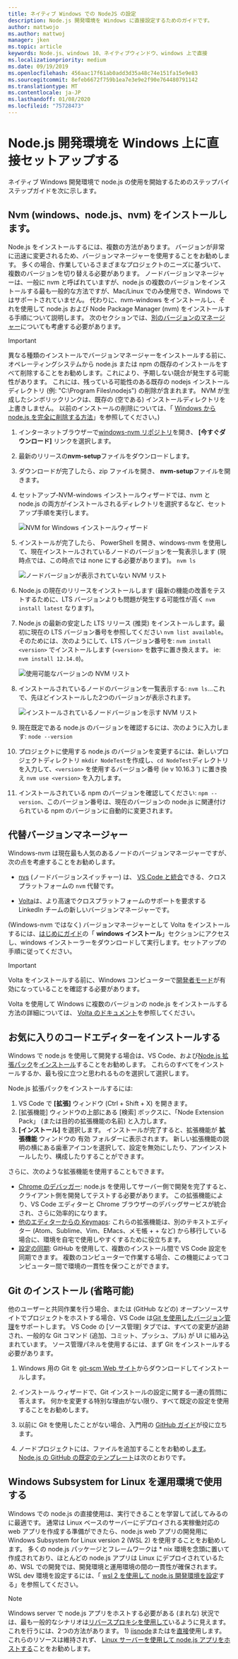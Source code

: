 ```yaml
---
title: ネイティブ Windows での NodeJS の設定
description: Node.js 開発環境を Windows に直接設定するためのガイドです。
author: mattwojo
ms.author: mattwoj
manager: jken
ms.topic: article
keywords: Node.js、windows 10、ネイティブウィンドウ、windows 上で直接
ms.localizationpriority: medium
ms.date: 09/19/2019
ms.openlocfilehash: 456aac17f61ab0add3d35a48c74e151fa15e9e83
ms.sourcegitcommit: 8efeb6672f759b1ea7e3e9e2f90e764480791142
ms.translationtype: MT
ms.contentlocale: ja-JP
ms.lasthandoff: 01/08/2020
ms.locfileid: "75728473"
---
```

# <a name="set-up-your-nodejs-development-environment-directly-on-windows"></a>Node.js 開発環境を Windows 上に直接セットアップする

ネイティブ Windows 開発環境で node.js の使用を開始するためのステップバイステップガイドを次に示します。

## <a name="install-nvm-windows-nodejs-and-npm"></a>Nvm (windows、node.js、nvm) をインストールします。

Node.js をインストールするには、複数の方法があります。 バージョンが非常に迅速に変更されるため、バージョンマネージャーを使用することをお勧めします。 多くの場合、作業しているさまざまなプロジェクトのニーズに基づいて、複数のバージョンを切り替える必要があります。 ノードバージョンマネージャーは、一般に nvm と呼ばれていますが、node.js の複数のバージョンをインストールする最も一般的な方法ですが、Mac/Linux でのみ使用でき、Windows ではサポートされていません。 代わりに、nvm-windows をインストールし、それを使用して node.js および Node Package Manager (nvm) をインストールする手順について説明します。 次のセクションでは、[別のバージョンのマネージャー](#alternative-version-managers)についても考慮する必要があります。

> [!IMPORTANT]
> 異なる種類のインストールでバージョンマネージャーをインストールする前に、オペレーティングシステムから node.js または npm の既存のインストールをすべて削除することをお勧めします。これにより、予期しない競合が発生する可能性があります。 これには、残っている可能性のある既存の nodejs インストールディレクトリ (例: "C:\Program Files\nodejs") の削除が含まれます。 NVM が生成したシンボリックリンクは、既存の (空である) インストールディレクトリを上書きしません。 以前のインストールの削除については、「 [Windows から node.js を完全に削除する方法](https://stackoverflow.com/questions/20711240/how-to-completely-remove-node-js-from-windows)」を参照してください。)

1. インターネットブラウザーで[windows-nvm リポジトリ](https://github.com/coreybutler/nvm-windows#node-version-manager-nvm-for-windows)を開き、 **[今すぐダウンロード]** リンクを選択します。
2. 最新のリリースの**nvm-setup**ファイルをダウンロードします。
3. ダウンロードが完了したら、zip ファイルを開き、 **nvm-setup**ファイルを開きます。
4. セットアップ-NVM-windows インストールウィザードでは、nvm と node.js の両方がインストールされるディレクトリを選択するなど、セットアップ手順を実行します。

    ![NVM for Windows インストールウィザード](../images/install-nvm-for-windows-wizard.png)

5. インストールが完了したら、 PowerShell を開き、windows-nvm を使用して、現在インストールされているノードのバージョンを一覧表示します (現時点では、この時点では none にする必要があります)。 `nvm ls`

    ![ノードバージョンが表示されていない NVM リスト](../images/windows-nvm-powershell-no-node.png)

6. Node.js の現在のリリースをインストールします (最新の機能の改善をテストするために、LTS バージョンよりも問題が発生する可能性が高く `nvm install latest` なります)。
7. Node.js の最新の安定した LTS リリース (推奨) をインストールします。最初に現在の LTS バージョン番号を参照してください `nvm list available`。そのためには、次のようにして、LTS バージョン番号を: `nvm install <version>` でインストールします (`<version>` を数字に置き換えます。 ie: `nvm install 12.14.0`)。

    ![使用可能なバージョンの NVM リスト](../images/windows-nvm-list.png)

8. インストールされているノードのバージョンを一覧表示する: `nvm ls`...これで、先ほどインストールした2つのバージョンが表示されます。

    ![インストールされているノードバージョンを示す NVM リスト](../images/windows-nvm-node-installs.png)

9. 現在既定である node.js のバージョンを確認するには、次のように入力します: `node --version`
10. プロジェクトに使用する node.js のバージョンを変更するには、新しいプロジェクトディレクトリ `mkdir NodeTest`を作成し、`cd NodeTest`ディレクトリを入力して、`<version>` を使用するバージョン番号 (ie v 10.16.3 ') に置き換え `nvm use <version>` を入力します。
11. インストールされている npm のバージョンを確認してください: `npm --version`、このバージョン番号は、現在のバージョンの node.js に関連付けられている npm のバージョンに自動的に変更されます。

## <a name="alternative-version-managers"></a>代替バージョンマネージャー

Windows-nvm は現在最も人気のあるノードのバージョンマネージャーですが、次の点を考慮することをお勧めします。

- [nvs](https://github.com/jasongin/nvs) (ノードバージョンスイッチャー) は、 [VS Code と統合](https://github.com/jasongin/nvs/blob/master/doc/VSCODE.md)できる、クロスプラットフォームの `nvm` 代替です。

- [Volta](https://github.com/volta-cli/volta#installing-volta)は、より高速でクロスプラットフォームのサポートを要求する LinkedIn チームの新しいバージョンマネージャーです。

(Windows-nvm ではなく) バージョンマネージャーとして Volta をインストールするには、[はじめにガイド](https://docs.volta.sh/guide/getting-started)の「 **windows インストール**」セクションにアクセスし、windows インストーラーをダウンロードして実行します。セットアップの手順に従ってください。

> [!IMPORTANT]
> Volta をインストールする前に、Windows コンピューターで[開発者モード](https://docs.microsoft.com/windows/uwp/get-started/enable-your-device-for-development#accessing-settings-for-developers)が有効になっていることを確認する必要があります。

Volta を使用して Windows に複数のバージョンの node.js をインストールする方法の詳細については、 [Volta のドキュメント](https://docs.volta.sh/guide/understanding#managing-your-toolchain)を参照してください。

## <a name="install-your-favorite-code-editor"></a>お気に入りのコードエディターをインストールする

Windows で node.js を使用して開発する場合は、VS Code、および[Node.js 拡張パック](https://marketplace.visualstudio.com/items?itemName=waderyan.nodejs-extension-pack)を[インストール](https://code.visualstudio.com)することをお勧めします。 これらのすべてをインストールするか、最も役に立つと思われるものを選択して選択します。

Node.js 拡張パックをインストールするには:

1. VS Code で **[拡張]** ウィンドウ (Ctrl + Shift + X) を開きます。
2. [拡張機能] ウィンドウの上部にある [検索] ボックスに、「Node Extension Pack」 (または目的の拡張機能の名前) と入力します。
3. **[インストール]** を選択します。 インストールが完了すると、拡張機能が **拡張機能** ウィンドウの 有効 フォルダーに表示されます。 新しい拡張機能の説明の横にある歯車アイコンを選択して、設定を無効にしたり、アンインストールしたり、構成したりすることができます。

さらに、次のような拡張機能を使用することもできます。

- [Chrome のデバッガー](https://code.visualstudio.com/blogs/2016/02/23/introducing-chrome-debugger-for-vs-code): node.js を使用してサーバー側で開発を完了すると、クライアント側を開発してテストする必要があります。 この拡張機能により、VS Code エディターと Chrome ブラウザーのデバッグサービスが統合され、さらに効率的になります。
- [他のエディターからの Keymaps](https://marketplace.visualstudio.com/search?target=VSCode&category=Keymaps&sortBy=Downloads): これらの拡張機能は、別のテキストエディター (Atom、Sublime、Vim、EMacs、メモ帳 + + など) から移行している場合に、環境を自宅で使用しやすくするために役立ちます。
- [設定の同期](https://marketplace.visualstudio.com/items?itemName=Shan.code-settings-sync): GitHub を使用して、複数のインストール間で VS Code 設定を同期できます。 複数のコンピューターで作業する場合、この機能によってコンピューター間で環境の一貫性を保つことができます。

## <a name="install-git-optional"></a>Git のインストール (省略可能)

他のユーザーと共同作業を行う場合、または (GitHub などの) オープンソースサイトでプロジェクトをホストする場合、VS Code は[Git を使用したバージョン管理](https://code.visualstudio.com/docs/editor/versioncontrol#_git-support)をサポートします。 VS Code の [ソース管理] タブでは、すべての変更が追跡され、一般的な Git コマンド (追加、コミット、プッシュ、プル) が UI に組み込まれています。 ソース管理パネルを使用するには、まず Git をインストールする必要があります。

1. Windows 用の Git を [git-scm Web サイト](https://git-scm.com/download/win)からダウンロードしてインストールします。

2. インストール ウィザードで、Git インストールの設定に関する一連の質問に答えます。 何かを変更する特別な理由がない限り、すべて既定の設定を使用することをお勧めします。

3. 以前に Git を使用したことがない場合、入門用の [GitHub ガイド](https://guides.github.com/)が役に立ちます。

4. ノードプロジェクトには、ファイルを追加することをお勧めし[ます](https://help.github.com/en/articles/ignoring-files)。 [Node.js の GitHub の既定のテンプレート](https://github.com/github/gitignore/blob/master/Node.gitignore)は次のとおりです。

## <a name="use-windows-subsystem-for-linux-for-production"></a>Windows Subsystem for Linux を運用環境で使用する

Windows での node.js の直接使用は、実行できることを学習して試してみるのに最適です。 通常は Linux ベースのサーバーにデプロイされる実稼働対応の web アプリを作成する準備ができたら、node.js web アプリの開発用に Windows Subsystem for Linux version 2 (WSL 2) を使用することをお勧めします。 多くの node.js パッケージとフレームワークは * nix 環境を念頭に置いて作成されており、ほとんどの node.js アプリは Linux にデプロイされているため、WSL での開発では、開発環境と運用環境の間の一貫性が確保されます。 WSL dev 環境を設定するには、「 [wsl 2 を使用して node.js 開発環境を設定](./setup-on-wsl2.md)する」を参照してください。

> [!NOTE]
> Windows server で node.js アプリをホストする必要がある (まれな) 状況では、最も一般的なシナリオは[リバースプロキシを使用して](https://medium.com/intrinsic/why-should-i-use-a-reverse-proxy-if-node-js-is-production-ready-5a079408b2ca)いるように見えます。 これを行うには、2つの方法があります。 1) [iisnode](https://harveywilliams.net/blog/installing-iisnode)またはを[直接](https://dev.to/petereysermans/hosting-a-node-js-application-on-windows-with-iis-as-reverse-proxy-397b)使用します。 これらのリソースは維持されず、 [Linux サーバーを使用して node.js アプリをホストする](https://docs.microsoft.com/azure/app-service/app-service-web-get-started-nodejs)ことをお勧めします。

